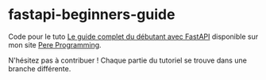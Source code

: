 # fastapi-beginners-guide

Code pour le tuto [Le guide complet du débutant avec FastAPI](https://pereprogramming.com/tags/fastapi/) disponible sur mon site [Pere Programming](https://pereprogramming.com/).

N'hésitez pas à contribuer ! Chaque partie du tutoriel se trouve dans une branche différente.
